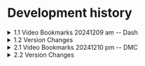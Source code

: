 # Development history

<details>
  <summary>1.1 Video Bookmarks 20241209 am -- Dash</summary>

  Topic -- Dash  
  [2024_12_09 am Youtube](https://www.youtube.com/watch?v=5tjNyU8aLbM&t=6683s)    
  [Dash Python User Guide](https://dash.plotly.com/)  
  0:37:45 Initiate Dash Page  
  0:45:10 Dropdown  
  [dcc.Dropdown](https://dash.plotly.com/dash-core-components/dropdown)  
  1:01:23 Graph  
  [dcc.Graph](https://dash.plotly.com/dash-core-components/graph)   
  [Line Charts in Python](https://plotly.com/python/line-charts/)  
  [Dot Plots in Python](https://plotly.com/python/dot-plots/)   
  [實際案例/covid19/6建立lineChart/index.py](https://github.com/roberthsu2003/python_dash_plotly/blob/main/%E5%AF%A6%E9%9A%9B%E6%A1%88%E4%BE%8B/covid19/6%E5%BB%BA%E7%AB%8BlineChart/index.py)  
  1:44:43 DataTable  
  [Dash DataTable](https://dash.plotly.com/datatable)  
  [DataTable Properties](https://dash.plotly.com/datatable/reference)  
  1:51:23 Limited fields  
  2:14:00 RadioItems    
  [RadioItems](https://dash.plotly.com/dash-core-components/radioitems)   
  2:42:54 add radio buttons and sync with table and chart, but only one radio button is working.  
  2:52:52 all radio sync with both table and chart
    
</details>

<details>
  <summary>1.2 Version Changes</summary>
  
  20241215 0935 -- HomeWork_0 : Dash Page with default table  
  20241215 1135 -- HomeWork_1 : plot the chart and dropdown  
  20241215 1525 -- HomeWork_2 : add table and table sync with dropdown selection   
  20241215 2215 -- HomeWork_3 : add radio buttons and sync with table and chart, but only one radio button is working.   
  20241215 2245 -- HomeWork_4 : all radio sync with both table and chart
</details>
<details>
  <summary>2.1 Video Bookmarks 20241210 pm -- DMC</summary>

  [2024_12_10_學院_下午 Youtube](https://www.youtube.com/watch?v=m-wKIMlAu_w)  
  
  
  []()
  []()
  []()
  []()
  []()
  []()


  
</details>

<details>
  <summary>2.2 Version Changes</summary>

  20241219 1135 hw_2.py follow youtube course with my .csv dataset, but fail to run  
  todo -- use teacher's .csv and follow yputube step by step to get DMC style layout running
</details>


[]()    
[]()    
[]()    
